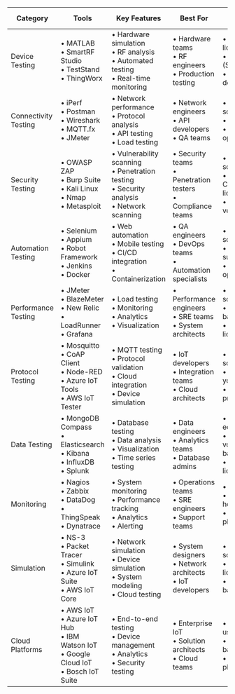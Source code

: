 | Category | Tools | Key Features | Best For | Pricing Model | Official Website |
|----------|-------|--------------|-----------|---------------|-----------------|
| Device Testing | • MATLAB<br>• SmartRF Studio<br>• TestStand<br>• ThingWorx | • Hardware simulation<br>• RF analysis<br>• Automated testing<br>• Real-time monitoring | • Hardware teams<br>• RF engineers<br>• Production testing | • Enterprise license<br>• Free (SmartRF)<br>• Per device/user | • [MATLAB](https://mathworks.com/products/matlab)<br>• [SmartRF Studio](https://ti.com/tool/smartrf-studio)<br>• [TestStand](https://ni.com/teststand)<br>• [ThingWorx](https://ptc.com/thingworx) |
| Connectivity Testing | • iPerf<br>• Postman<br>• Wireshark<br>• MQTT.fx<br>• JMeter | • Network performance<br>• Protocol analysis<br>• API testing<br>• Load testing | • Network engineers<br>• API developers<br>• QA teams | • Open source<br>• Freemium<br>• Enterprise options | • [iPerf](https://iperf.fr)<br>• [Postman](https://postman.com)<br>• [Wireshark](https://wireshark.org)<br>• [MQTT.fx](https://softblade.de/mqtt-fx)<br>• [JMeter](https://jmeter.apache.org) |
| Security Testing | • OWASP ZAP<br>• Burp Suite<br>• Kali Linux<br>• Nmap<br>• Metasploit | • Vulnerability scanning<br>• Penetration testing<br>• Security analysis<br>• Network scanning | • Security teams<br>• Penetration testers<br>• Compliance teams | • Open source<br>• Commercial licenses<br>• Free/Pro versions | • [OWASP ZAP](https://zaproxy.org)<br>• [Burp Suite](https://portswigger.net/burp)<br>• [Kali Linux](https://kali.org)<br>• [Nmap](https://nmap.org)<br>• [Metasploit](https://metasploit.com) |
| Automation Testing | • Selenium<br>• Appium<br>• Robot Framework<br>• Jenkins<br>• Docker | • Web automation<br>• Mobile testing<br>• CI/CD integration<br>• Containerization | • QA engineers<br>• DevOps teams<br>• Automation specialists | • Open source<br>• Support subscriptions<br>• Enterprise options | • [Selenium](https://selenium.dev)<br>• [Appium](https://appium.io)<br>• [Robot Framework](https://robotframework.org)<br>• [Jenkins](https://jenkins.io)<br>• [Docker](https://docker.com) |
| Performance Testing | • JMeter<br>• BlazeMeter<br>• New Relic<br>• LoadRunner<br>• Grafana | • Load testing<br>• Monitoring<br>• Analytics<br>• Visualization | • Performance engineers<br>• SRE teams<br>• System architects | • Open source<br>• Usage-based<br>• Enterprise license | • [JMeter](https://jmeter.apache.org)<br>• [BlazeMeter](https://blazemeter.com)<br>• [New Relic](https://newrelic.com)<br>• [LoadRunner](https://microfocus.com/loadrunner)<br>• [Grafana](https://grafana.com) |
| Protocol Testing | • Mosquitto<br>• CoAP Client<br>• Node-RED<br>• Azure IoT Tools<br>• AWS IoT Tester | • MQTT testing<br>• Protocol validation<br>• Cloud integration<br>• Device simulation | • IoT developers<br>• Integration teams<br>• Cloud architects | • Open source<br>• Pay-as-you-go<br>• Cloud pricing | • [Mosquitto](https://mosquitto.org)<br>• [CoAP](https://coap.technology)<br>• [Node-RED](https://nodered.org)<br>• [Azure IoT](https://azure.microsoft.com/iot)<br>• [AWS IoT](https://aws.amazon.com/iot) |
| Data Testing | • MongoDB Compass<br>• Elasticsearch<br>• Kibana<br>• InfluxDB<br>• Splunk | • Database testing<br>• Data analysis<br>• Visualization<br>• Time series testing | • Data engineers<br>• Analytics teams<br>• Database admins | • Free editions<br>• Data volume based<br>• Enterprise license | • [MongoDB Compass](https://mongodb.com/compass)<br>• [Elasticsearch](https://elastic.co)<br>• [Kibana](https://elastic.co/kibana)<br>• [InfluxDB](https://influxdata.com)<br>• [Splunk](https://splunk.com) |
| Monitoring | • Nagios<br>• Zabbix<br>• DataDog<br>• ThingSpeak<br>• Dynatrace | • System monitoring<br>• Performance tracking<br>• Analytics<br>• Alerting | • Operations teams<br>• SRE engineers<br>• Support teams | • Free core<br>• Per host/device<br>• Enterprise plans | • [Nagios](https://nagios.org)<br>• [Zabbix](https://zabbix.com)<br>• [DataDog](https://datadoghq.com)<br>• [ThingSpeak](https://thingspeak.com)<br>• [Dynatrace](https://dynatrace.com) |
| Simulation | • NS-3<br>• Packet Tracer<br>• Simulink<br>• Azure IoT Suite<br>• AWS IoT Core | • Network simulation<br>• Device simulation<br>• System modeling<br>• Cloud testing | • System designers<br>• Network architects<br>• IoT developers | • Open source<br>• Academic licenses<br>• Usage-based | • [NS-3](https://nsnam.org)<br>• [Packet Tracer](https://cisco.com/packettracer)<br>• [Simulink](https://mathworks.com/simulink)<br>• [Azure IoT Suite](https://azure.microsoft.com/iot-suite)<br>• [AWS IoT Core](https://aws.amazon.com/iot-core) |
| Cloud Platforms | • AWS IoT<br>• Azure IoT Hub<br>• IBM Watson IoT<br>• Google Cloud IoT<br>• Bosch IoT Suite | • End-to-end testing<br>• Device management<br>• Analytics<br>• Security testing | • Enterprise IoT<br>• Solution architects<br>• Cloud teams | • Pay-per-use<br>• Device-based<br>• Enterprise plans | • [AWS IoT](https://aws.amazon.com/iot)<br>• [Azure IoT Hub](https://azure.microsoft.com/iot-hub)<br>• [IBM Watson IoT](https://ibm.com/watson-iot)<br>• [Google Cloud IoT](https://cloud.google.com/iot)<br>• [Bosch IoT Suite](https://bosch-iot-suite.com) |